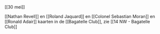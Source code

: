 [[30 mei]]

[[Nathan Revell]] en [[Roland Jaquard]] en [[Colonel Sebastian Moran]] en [[Ronald Adair]] kaarten in de [[Bagatelle Club]], zie [[14 NW - Bagatelle Club]]
